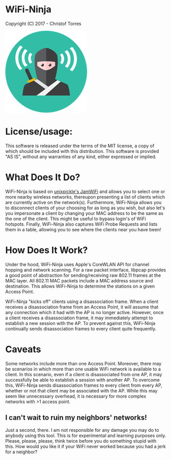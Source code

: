 
# WiFi-Ninja
Copyright (C) 2017 - Christof Torres

![WiFi-Ninja-Logo](https://raw.githubusercontent.com/christoftorres/WiFi-Ninja/master/WiFi-Ninja/Images.xcassets/AppIcon.appiconset/Ninja-icon256x256.png?raw=true "WiFi-Ninja-Logo")

License/usage:
=========================
This software is released under the terms of the MIT license, a copy
of which should be included with this distribution.
This software is provided "AS IS", without any warranties of any kind,
either expressed or implied.

What Does It Do?
================

WiFi-Ninja is based on [unixpickle's JamWiFi](https://github.com/unixpickle/JamWiFi) and allows you to select one or more nearby wireless networks, thereupon presenting a list of clients which are currently active on the network(s). Furthermore, WiFi-Ninja allows you to disconnect clients of your choosing for as long as you wish, but also let's you impersonate a client by changing your MAC address to be the same as the one of the client. This might be useful to bypass login's of WiFi hotspots. Finally, WiFi-Ninja also captures WiFi Probe Requests and lists them in a table, allowing you to see where the clients near you have been!

How Does It Work?
=================

Under the hood, WiFi-Ninja uses Apple's CoreWLAN API for channel hopping and network scanning. For a raw packet interface, libpcap provides a good point of abstraction for sending/receiving raw 802.11 frames at the MAC layer. All 802.11 MAC packets include a MAC address source and destination. This allows WiFi-Ninja to determine the stations on a given Access Point.

WiFi-Ninja "kicks off" clients using a disassociation frame. When a client receives a disassociation frame from an Access Point, it will assume that any connection which it had with the AP is no longer active. However, once a client receives a disassociation frame, it may immediately attempt to establish a new session with the AP. To prevent against this, WiFi-Ninja continually sends disassociation frames to every client quite frequently.

Caveats
=======

Some networks include more than one Access Point. Moreover, there may be scenarios in which more than one usable WiFi network is available to a client. In this scenario, even if a client is disassociated from one AP, it may successfully be able to establish a session with another AP. To overcome this, WiFi-Ninja sends disassociation frames to every client from every AP, whether or not that client may be associated with the AP. While this may seem like unnecessary overhead, it is necessary for more complex networks with >1 access point.

I can't wait to ruin my neighbors' networks!
--------------------------------------------

Just a second, there. I am not responsible for any damage you may do to anybody using this tool. This is for experimental and learning purposes only. Please, please, please, think twice before you do something stupid with this. How would you like it if your WiFi never worked because you had a jerk for a neighbor?

